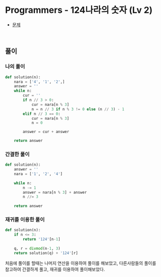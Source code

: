 # Programmers - 124나라의 숫자 (Lv 2)

- [문제](https://programmers.co.kr/learn/courses/30/lessons/12899)

<br>

## 풀이

### 나의 풀이

```python
def solution(n):
    nara = ['4', '1', '2',]
    answer = ''
    while n:
        cur = ''
        if n // 3 > 0:
            cur = nara[n % 3]
            n = n // 3 if n % 3 != 0 else (n // 3) - 1
        elif n // 3 == 0:
            cur = nara[n % 3]
            n = 0

        answer = cur + answer

    return answer
```

### 간결한 풀이
```python
def solution(n):
    answer = ''
    nara = ['1', '2', '4']
    
    while n:
        n -= 1
        answer = nara[n % 3] + answer
        n //= 3
    
    return answer
```

### 재귀를 이용한 풀이
```python
def solution(n):
    if n <= 3:
        return '124'[n-1]
    
    q, r = divmod(n-1, 3)
    return solution(q) + '124'[r]
```

처음에 풀이를 할때는 나머지 연산을 이용하여 풀이를 해보았고, 다른사람들의 풀이를 참고하여 간결하게 풀고, 재귀를 이용하여 풀이해보았다.

